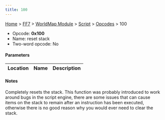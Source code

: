 ```yaml
---
title: 100
---
```


[Home](/Main%20Page.md) > [FF7](/FF7.md) > [WorldMap Module](/FF7/WorldMap%20Module.md) > [Script](/FF7/WorldMap%20Module/Script.md) > [Opcodes](/FF7/WorldMap%20Module/Script/Opcodes.md) > 100

-   Opcode: **0x100**
-   Name: reset stack
-   Two-word opcode: No

#### Parameters

| Location | Name | Description |
|:--------:|:----:|:-----------:|

#### Notes

Completely resets the stack. This function was probably introduced to
work around bugs in the script engine, there are some issues that can
cause items on the stack to remain after an instruction has been
executed, otherwise there is no good reason why you would ever need to
clear the stack.
